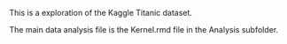 This is a exploration of the Kaggle Titanic dataset.  

The main data analysis file is the Kernel.rmd file in the Analysis subfolder.